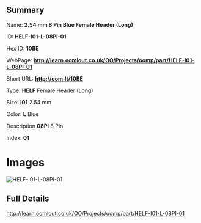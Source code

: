 

## Summary
 
Name: __2.54 mm 8 Pin Blue Female Header (Long)__

ID: __HELF-I01-L-08PI-01__

Hex ID: __10BE__

WebPage: __http://learn.oomlout.co.uk/OO/Projects/oomp/part/HELF-I01-L-08PI-01__

Short URL: __http://oom.lt/10BE__


Type: __HELF__ Female Header (Long) 

Size: __I01__ 2.54 mm 

Color: __L__ Blue 

Description __08PI__ 8 Pin 

Index: __01__


 # Images
![HELF-I01-L-08PI-01](http://oomlout.com/oomp-gen/parts/HELF-I01-L-08PI-01/HELF-I01-L-08PI-01_420.jpg)



 ## Full Details

 http://learn.oomlout.co.uk/OO/Projects/oomp/part/HELF-I01-L-08PI-01














